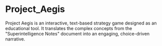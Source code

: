 # Project_Aegis
Project Aegis is an interactive, text-based strategy game designed as an educational tool. It translates the complex concepts from the "Superintelligence Notes" document into an engaging, choice-driven narrative.

